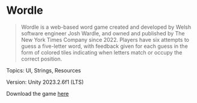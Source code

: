 # Wordle

> Wordle is a web-based word game created and developed by Welsh software engineer Josh Wardle, and owned and published by The New York Times Company since 2022. Players have six attempts to guess a five-letter word, with feedback given for each guess in the form of colored tiles indicating when letters match or occupy the correct position.

Topics: UI, Strings, Resources

Version: Unity 2023.2.6f1 (LTS)

Download the game [here]()
